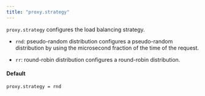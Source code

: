 ```yaml
---
title: "proxy.strategy"
---
```


`proxy.strategy` configures the load balancing strategy.

* `rnd`: pseudo-random distribution
  configures a pseudo-random distribution by using the microsecond
  fraction of the time of the request.

* `rr`:  round-robin distribution
  configures a round-robin distribution.

#### Default

    proxy.strategy = rnd

